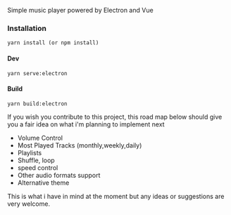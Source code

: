 Simple music player powered by Electron and Vue

### Installation
`yarn install (or npm install)`

#### Dev
`yarn serve:electron`

#### Build
`yarn build:electron`


If you wish you contribute to this project, this road map below should give you a fair idea on what i'm planning to implement next

- Volume Control
- Most Played Tracks (monthly,weekly,daily)
- Playlists
- Shuffle, loop
- speed control
- Other audio formats support
- Alternative theme


This is what i have in mind at the moment but any ideas or suggestions are very welcome.

